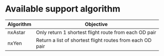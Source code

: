 # Available support algorithm

| Algorithm    | Objective |
| -------- | ------- |
| nxAstar  | Only return 1 shortest flight route from each OD pair   |
| nxYen | Return a list of shortest flight routes from each OD pair  |